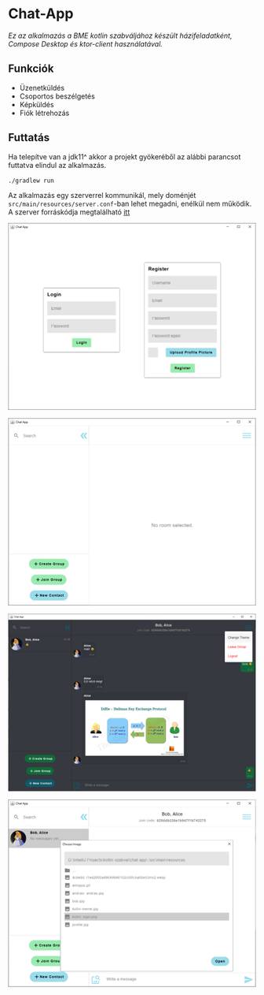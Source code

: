 # Chat-App
_Ez az alkalmazás a BME kotlin szabváljához készült házifeladatként, Compose Desktop és ktor-client használatával._

## Funkciók
* Üzenetküldés
* Csoportos beszélgetés
* Képküldés
* Fiók létrehozás

## Futtatás
Ha telepítve van a jdk11^ akkor a projekt gyökeréből az alábbi parancsot futtatva elindul az alkalmazás.
```
./gradlew run
```
Az alkalmazás egy szerverrel kommunikál, mely doménjét `src/main/resources/server.conf`-ban lehet megadni, enélkül nem működik.
A szerver forráskódja megtalálható [itt](https://github.com/jazzysnake/chat-server)

![Authentication screen](images/authentication_screen.png)

![Main Screen without a selected room](images/main_screen_no_room_selected.png)

![Conversation](images/conversation.png)

![Send image](images/send_image.png)